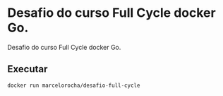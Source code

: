 # Desafio do curso Full Cycle docker Go.
Desafio do curso Full Cycle docker Go.

## Executar
```sh
docker run marcelorocha/desafio-full-cycle
```